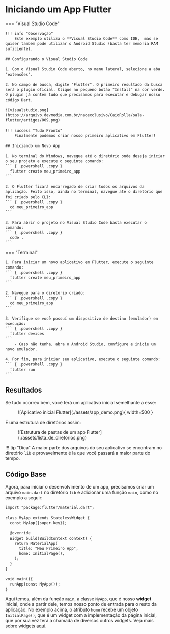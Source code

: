 # Iniciando um App Flutter

=== "Visual Studio Code"

    !!! info "Observação" 
        Este exemplo utiliza o **Visual Studio Code** como IDE,  mas se quiser também pode utilizar o Android Studio (basta ter memória RAM suficiente).

    ## Configurando o Visual Studio Code

    1. Com o Visual Studio Code aberto, no menu lateral, selecione a aba "extensões".

    2. No campo de busca, digite "Flutter". O primeiro resultado da busca será o plugin oficial. Clique no pequeno botão "Install" na cor verde. O plugin já contém tudo que precisamos para executar e debugar nosso código Dart.

    ![visualstudio.png](https://arquivo.devmedia.com.br/naoexclusivo/CaioRolla/sala-flutter/artigos/009.png)

    !!! success "Tudo Pronto" 
        Finalmente podemos criar nosso primeiro aplicativo em Flutter!

    ## Iniciando um Novo App

    1. No terminal do Windows, navegue até o diretório onde deseja iniciar o seu projeto e execute o seguinte comando:   
    ``` { .powershell .copy }
      flutter create meu_primeiro_app
    ```
    
    2. O Flutter ficará encarregado de criar todos os arquivos da aplicação. Feito isso, ainda no terminal, navegue até o diretório que foi criado pelo CLI: 
    ``` { .powershell .copy }
      cd meu_primeiro_app
    ```

    3. Para abrir o projeto no Visual Studio Code basta executar o comando:
    ``` { .powershell .copy }
      code .
    ```

=== "Terminal"

    1. Para iniciar um novo aplicativo em Flutter, execute o seguinte comando:
    ``` { .powershell .copy }
      flutter create meu_primeiro_app
    ```

    2. Navegue para o diretório criado:
    ``` { .powershell .copy }
      cd meu_primeiro_app
    ```

    3. Verifique se você possuí um dispositivo de destino (emulador) em execução:
    ``` { .powershell .copy }
      flutter devices
    ```
        - Caso não tenha, abra o Android Studio, configure e inicie um novo emulador.

    4. Por fim, para iniciar seu aplicativo, execute o seguinte comando:
    ``` { .powershell .copy }
      flutter run
    ```

## Resultados

Se tudo ocorreu bem, você terá um aplicativo inicial semelhante a esse:

<figure markdown="span">
  ![Aplicativo inicial Flutter](./assets/app_demo.png){ width=500 }
</figure>

E uma estrutura de diretórios assim:

<figure markdown="span">
  ![Estrutura de pastas de um app Flutter](./assets/lista_de_diretorios.png)
</figure>

!!! tip "Dica"
    A maior parte dos arquivos do seu aplicativo se encontram no diretório `lib` e provavelmente é la que você passará a maior parte do tempo.


## Código Base

Agora, para iniciar o desenvolvimento de um app, precisamos criar um arquivo `main.dart` no diretório `lib` e adicionar uma função `main`, como no exemplo a seguir:

``` { .dart .copy }
import "package:flutter/material.dart";

class MyApp extends StatelessWidget {
  const MyApp({super.key});

  @override
  Widget build(BuildContext context) {
    return MaterialApp(
      title: "Meu Primeiro App", 
      home: InitialPage(),
    );
  }
}

void main(){
  runApp(const MyApp());
}
```

Aqui temos, além da função `main`, a classe `MyApp`, que é nosso **widget** inicial, onde a partir dele, temos nosso ponto de entrada para o resto da aplicação. No exemplo acima, o atributo `home` recebe um objeto `InitialPage()`, que é um widget com a implementação da página inicial, que por sua vez terá a chamada de diversos outros widgets. Veja mais sobre widgets [aqui](widgets.md).